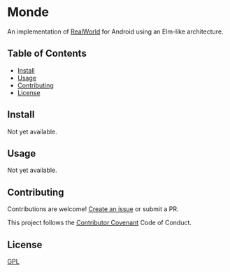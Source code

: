 # Monde

An implementation of [RealWorld][] for Android using an Elm-like architecture.

[RealWorld]: https://realworld.io/

## Table of Contents

- [Install](#install)
- [Usage](#usage)
- [Contributing](#contributing)
- [License](#license)

## Install

Not yet available.

## Usage

Not yet available.

## Contributing

Contributions are welcome! [Create an issue](https://github.com/caipre/monde/issues/new) or submit a PR.

This project follows the [Contributor Covenant](http://contributor-covenant.org/version/1/3/0/) Code of Conduct.

## License

[GPL](LICENSE)


